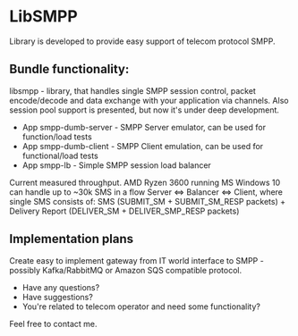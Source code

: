LibSMPP
====================================
Library is developed to provide easy support of telecom protocol SMPP.

Bundle functionality:
----------------------------
libsmpp - library, that handles single SMPP session control, packet encode/decode and data exchange with your application via channels.
Also session pool support is presented, but now it's under deep development.

* App smpp-dumb-server - SMPP Server emulator, can be used for function/load tests
* App smpp-dumb-client - SMPP Client emulation, can be used for functional/load tests
* App smpp-lb - Simple SMPP session load balancer

Current measured throughput.
AMD Ryzen 3600 running MS Windows 10 can handle up to ~30k SMS in a flow Server <=> Balancer <=> Client, where single SMS consists of: SMS (SUBMIT_SM + SUBMIT_SM_RESP packets) + Delivery Report (DELIVER_SM + DELIVER_SMP_RESP packets)

Implementation plans
----------------------------
Create easy to implement gateway from IT world interface to SMPP - possibly Kafka/RabbitMQ or Amazon SQS compatible protocol.

- Have any questions?
- Have suggestions?
- You're related to telecom operator and need some functionality?

Feel free to contact me.